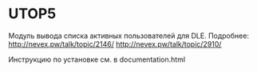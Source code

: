 UTOP5
=====

Модуль вывода списка активных пользователей для DLE. 
Подробнее:
http://nevex.pw/talk/topic/2146/
http://nevex.pw/talk/topic/2910/

Инструкцию по установке см. в documentation.html
